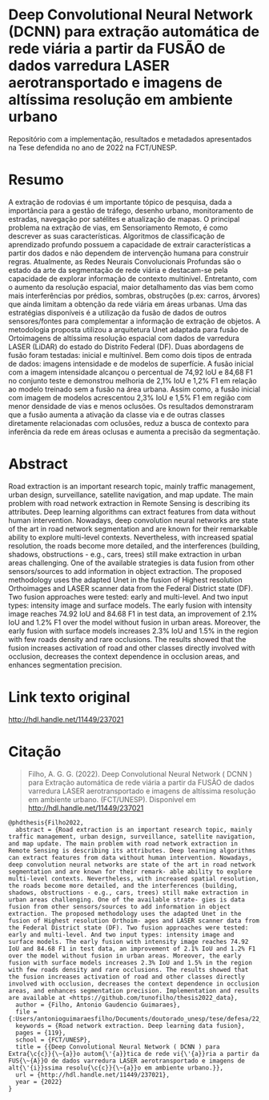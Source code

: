 # Deep Convolutional Neural Network (DCNN) para extração automática de rede viária a partir da FUSÃO de dados varredura LASER aerotransportado e imagens de altíssima resolução em ambiente urbano
Repositório com a implementação, resultados e metadados apresentados na Tese defendida no ano de 2022 na FCT/UNESP.

# Resumo
A extração de rodovias é um importante tópico de pesquisa, dada a importância para a gestão de tráfego, desenho urbano, monitoramento de estradas, navegação por satélites e atualização de mapas. O principal problema na extração de vias, em Sensoriamento Remoto, é como descrever as suas características. Algoritmos de classificação de aprendizado profundo possuem a capacidade de extrair características a partir dos dados e não dependem de intervenção humana para construir regras. Atualmente, as Redes Neurais Convolucionais Profundas são o estado da arte da segmentação de rede viária e destacam-se pela capacidade de explorar informação de contexto multinível. Entretanto, com o aumento da resolução espacial, maior detalhamento das vias bem como mais interferências por prédios, sombras, obstruções (p.ex: carros, árvores) que ainda limitam a obtenção da rede viária em áreas urbanas. Uma das estratégias disponíveis é a utilização da fusão de dados de outros sensores/fontes para complementar a informação de extração de objetos. A metodologia proposta utilizou a arquitetura Unet adaptada para fusão de Ortoimagens de altíssima resolução espacial com dados de varredura LASER (LiDAR) do estado do Distrito Federal (DF). Duas abordagens de fusão foram testadas: inicial e multinível. Bem como dois tipos de entrada de dados: imagens intensidade e de modelos de superfície. A fusão inicial com a imagem intensidade alcançou o percentual de 74,92 IoU e 84,68 F1 no conjunto teste e demonstrou melhoria de 2,1% IoU e 1,2% F1 em relação ao modelo treinado sem a fusão na área urbana. Assim como, a fusão inicial com imagem de modelos acrescentou 2,3% IoU e 1,5% F1 em região com menor densidade de vias e menos oclusões. Os resultados demonstraram que a fusão aumenta a ativação da classe via e de outras classes diretamente relacionadas com oclusões, reduz a busca de contexto para inferência da rede em áreas oclusas e aumenta a precisão da segmentação.


# Abstract
Road extraction is an important research topic, mainly traffic management, urban design, surveillance, satellite navigation, and map update. The main problem with road network extraction in Remote Sensing is describing its attributes. Deep learning algorithms can extract features from data without human intervention. Nowadays, deep convolution neural networks are state of the art in road network segmentation and are known for their remarkable ability to explore multi-level contexts. Nevertheless, with increased spatial resolution, the roads become more detailed, and the interferences (building, shadows, obstructions - e.g., cars, trees) still make extraction in urban areas challenging. One of the available strategies is data fusion from other sensors/sources to add information in object extraction. The proposed methodology uses the adapted Unet in the fusion of Highest resolution Orthoimages and LASER scanner data from the Federal District state (DF). Two fusion approaches were tested: early and multi-level. And two input types: intensity image and surface models. The early fusion with intensity image reaches 74.92 IoU and 84.68 F1 in test data, an improvement of 2.1% IoU and 1.2% F1 over the model without fusion in urban areas. Moreover, the early fusion with surface models increases 2.3% IoU and 1.5% in the region with few roads density and rare occlusions. The results showed that the fusion increases activation of road and other classes directly involved with occlusion, decreases the context dependence in occlusion areas, and enhances segmentation precision.

# Link texto original
http://hdl.handle.net/11449/237021

# Citação
> Filho, A. G. G. (2022). Deep Convolutional Neural Network ( DCNN ) para Extração automática de rede viária a partir da FUSÃO de dados varredura LASER aerotransportado e imagens de altíssima resolução em ambiente urbano. (FCT/UNESP). Disponível em http://hdl.handle.net/11449/237021

```
@phdthesis{Filho2022,
  abstract = {Road extraction is an important research topic, mainly traffic management, urban design, surveillance, satellite navigation, and map update. The main problem with road network extraction in Remote Sensing is describing its attributes. Deep learning algorithms can extract features from data without human intervention. Nowadays, deep convolution neural networks are state of the art in road network segmentation and are known for their remark- able ability to explore multi-level contexts. Nevertheless, with increased spatial resolution, the roads become more detailed, and the interferences (building, shadows, obstructions - e.g., cars, trees) still make extraction in urban areas challenging. One of the available strate- gies is data fusion from other sensors/sources to add information in object extraction. The proposed methodology uses the adapted Unet in the fusion of Highest resolution Orthoim- ages and LASER scanner data from the Federal District state (DF). Two fusion approaches were tested: early and multi-level. And two input types: intensity image and surface models. The early fusion with intensity image reaches 74.92 IoU and 84.68 F1 in test data, an improvement of 2.1% IoU and 1.2% F1 over the model without fusion in urban areas. Moreover, the early fusion with surface models increases 2.3% IoU and 1.5% in the region with few roads density and rare occlusions. The results showed that the fusion increases activation of road and other classes directly involved with occlusion, decreases the context dependence in occlusion areas, and enhances segmentation precision. Implementation and results are available at <https://github.com/tunofilho/thesis2022_data},
  author = {Filho, Antonio Gaudencio Guimaraes},
  file = {:Users/antonioguimaraesfilho/Documents/doutorado_unesp/tese/defesa/22_10_12_minha_tese_abnt_final.pdf:pdf},
  keywords = {Road network extraction. Deep learning data fusion},
  pages = {119},
  school = {FCT/UNESP},
  title = {{Deep Convolutional Neural Network ( DCNN ) para Extra{\c{c}}{\~{a}}o autom{\'{a}}tica de rede vi{\'{a}}ria a partir da FUS{\~{A}}O de dados varredura LASER aerotransportado e imagens de alt{\'{i}}ssima resolu{\c{c}}{\~{a}}o em ambiente urbano.}},
  url = {http://hdl.handle.net/11449/237021},
  year = {2022}
}


```
